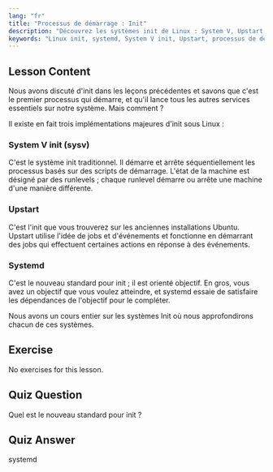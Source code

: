 ```yaml
---
lang: "fr"
title: "Processus de démarrage : Init"
description: "Découvrez les systèmes init de Linux : System V, Upstart et systemd. Comprenez leurs rôles dans le processus de démarrage et comment ils gèrent les services. Commencez votre parcours Linux !"
keywords: "Linux init, systemd, System V init, Upstart, processus de démarrage Linux, tutoriel Linux, Linux pour débutants, guide Linux"
---
```


## Lesson Content

Nous avons discuté d'init dans les leçons précédentes et savons que c'est le premier processus qui démarre, et qu'il lance tous les autres services essentiels sur notre système. Mais comment ?

Il existe en fait trois implémentations majeures d'init sous Linux :

### System V init (sysv)

C'est le système init traditionnel. Il démarre et arrête séquentiellement les processus basés sur des scripts de démarrage. L'état de la machine est désigné par des runlevels ; chaque runlevel démarre ou arrête une machine d'une manière différente.

### Upstart

C'est l'init que vous trouverez sur les anciennes installations Ubuntu. Upstart utilise l'idée de jobs et d'événements et fonctionne en démarrant des jobs qui effectuent certaines actions en réponse à des événements.

### Systemd

C'est le nouveau standard pour init ; il est orienté objectif. En gros, vous avez un objectif que vous voulez atteindre, et systemd essaie de satisfaire les dépendances de l'objectif pour le compléter.

Nous avons un cours entier sur les systèmes Init où nous approfondirons chacun de ces systèmes.

## Exercise

No exercises for this lesson.

## Quiz Question

Quel est le nouveau standard pour init ?

## Quiz Answer

systemd
